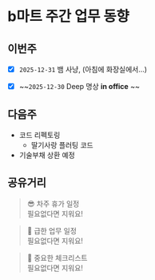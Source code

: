 # b마트 주간 업무 동향

## 이번주
- [X] `2025-12-31` 뱀 사냥, (아침에 화장실에서...)
- [X] ~~`2025-12-30` Deep 명상 **in office** ~~  


## 다음주
- 코드 리펙토링
  - 딸기사랑 플러팅 코드 
- 기술부채 상환 예정



## 공유거리
> 😎 차주 휴가 일정  
> 필요없다면 지워요!

> 🚀 급한 업무 일정  
> 필요없다면 지워요!

> 🚩 중요한 체크리스트  
> 필요없다면 지워요!

